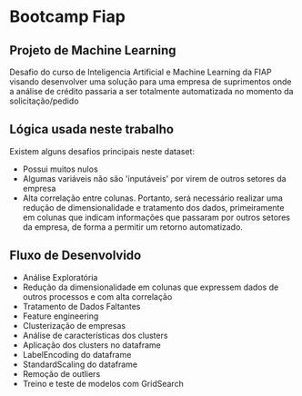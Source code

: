 # Bootcamp Fiap
## Projeto de Machine Learning

Desafio do curso de Inteligencia Artificial e Machine Learning da FIAP visando desenvolver uma solução para uma empresa de suprimentos onde a análise de crédito passaria a ser totalmente automatizada no momento da solicitação/pedido

## Lógica usada neste trabalho
Existem alguns desafios principais neste dataset:
* Possui muitos nulos
* Algumas variáveis não são 'inputáveis' por virem de outros setores da empresa
* Alta correlação entre colunas. Portanto, será necessário realizar uma redução de dimensionalidade e tratamento dos dados, primeiramente em colunas que indicam informações que passaram por outros setores da empresa, de forma a permitir um retorno automatizado.

## Fluxo de Desenvolvido
* Análise Exploratória
* Redução da dimensionalidade em colunas que expressem dados de outros processos e com alta correlação
* Tratamento de Dados Faltantes
* Feature engineering
* Clusterização de empresas
* Análise de características dos clusters
* Aplicação dos clusters no dataframe
* LabelEncoding do dataframe
* StandardScaling do dataframe
* Remoção de outliers
* Treino e teste de modelos com GridSearch
